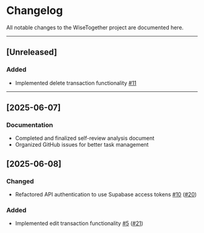 # Changelog

All notable changes to the WiseTogether project are documented here.

---

## [Unreleased]

### Added
- Implemented delete transaction functionality [#11](https://github.com/WiseTogether/wisetogether-web/issues/11)

---

## [2025-06-07]

### Documentation
- Completed and finalized self-review analysis document
- Organized GitHub issues for better task management

## [2025-06-08]

### Changed
- Refactored API authentication to use Supabase access tokens [#10](https://github.com/WiseTogether/wisetogether-web/issues/10) ([#20](https://github.com/WiseTogether/wisetogether-web/pull/20))

### Added
- Implemented edit transaction functionality [#5](https://github.com/WiseTogether/wisetogether-web/issues/5) ([#21](https://github.com/WiseTogether/wisetogether-web/pull/21))